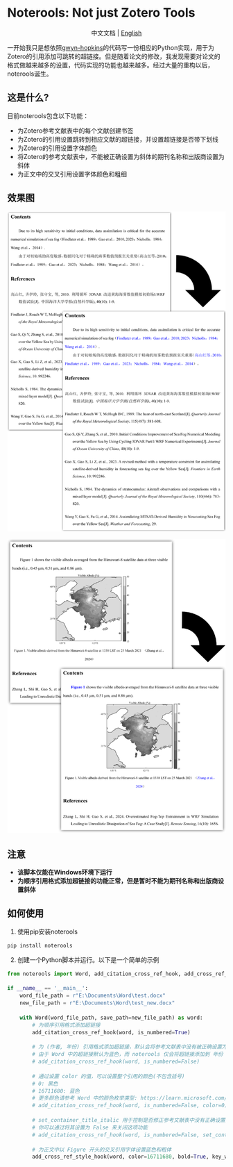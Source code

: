 # Noterools: Not just Zotero Tools

<p align="center">中文文档 | <a href="README_EN.md">English</a></p>

一开始我只是想依照[gwyn-hopkins](https://forums.zotero.org/discussion/comment/418013/#Comment_418013)的代码写一份相应的Python实现，用于为Zotero的引用添加可跳转的超链接。但是随着论文的修改，我发现需要对论文的格式做越来越多的设置，代码实现的功能也越来越多。经过大量的重构以后，noterools诞生。

## 这是什么?

目前noterools包含以下功能：

- 为Zotero参考文献表中的每个文献创建书签
- 为Zotero的引用设置跳转到相应文献的超链接，并设置超链接是否带下划线
- 为Zotero的引用设置字体颜色
- 将Zotero的参考文献表中，不能被正确设置为斜体的期刊名称和出版商设置为斜体
- 为正文中的交叉引用设置字体颜色和粗细

## 效果图

![引用和参考文献表设置](./pics/noterools1.png)

![交叉引用设置](./pics/noterools2.png)

## 注意

- **该脚本仅能在Windows环境下运行**
- **为顺序引用格式添加超链接的功能正常，但是暂时不能为期刊名称和出版商设置斜体**

## 如何使用

1. 使用pip安装noterools
```bash
pip install noterools
```
2. 创建一个Python脚本并运行。以下是一个简单的示例

```python
from noterools import Word, add_citation_cross_ref_hook, add_cross_ref_style_hook

if __name__ == '__main__':
    word_file_path = r"E:\Documents\Word\test.docx"
    new_file_path = r"E:\Documents\Word\test_new.docx"

    with Word(word_file_path, save_path=new_file_path) as word:
        # 为顺序引用格式添加超链接
        add_citation_cross_ref_hook(word, is_numbered=True)

        # 为 (作者, 年份) 引用格式添加超链接，默认会将参考文献表中没有被正确设置为斜体的刊物名称或出版商设置为斜体
        # 由于 Word 中的超链接默认为蓝色，而 noterools 仅会将超链接添加到 年份 上，所以 作者名称 和 年份 的颜色会不一致
        # add_citation_cross_ref_hook(word, is_numbered=False)

        # 通过设置 color 的值，可以设置整个引用的颜色(不包含括号)
        # 0: 黑色
        # 16711680: 蓝色
        # 更多颜色请参考 Word 中的颜色枚举类型: https://learn.microsoft.com/en-us/office/vba/api/word.wdcolor
        # add_citation_cross_ref_hook(word, is_numbered=False, color=0)

        # set_container_title_italic 用于控制是否修正参考文献表中没有正确设置为斜体的名称
        # 你可以通过将其设置为 False 来关闭这项功能
        # add_citation_cross_ref_hook(word, is_numbered=False, set_container_title_italic=False)

        # 为正文中以 Figure 开头的交叉引用字体设置蓝色和粗体
        add_cross_ref_style_hook(word, color=16711680, bold=True, key_word=["Figure"])
```
